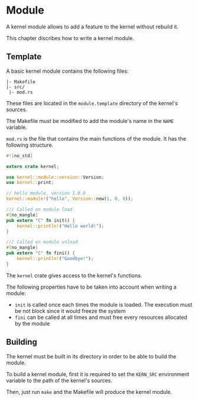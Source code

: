# Module

A kernel module allows to add a feature to the kernel without rebuild it.

This chapter discribes how to write a kernel module.



## Template

A basic kernel module contains the following files:

```
|- Makefile
|- src/
 |- mod.rs
```

These files are located in the `module.template` directory of the kernel's sources.

The Makefile must be modified to add the module's name in the `NAME` variable.

`mod.rs` is the file that contains the main functions of the module. It has the following structure.

```rust
#![no_std]

extern crate kernel;

use kernel::module::version::Version;
use kernel::print;

// hello module, version 1.0.0
kernel::module!("hello", Version::new(1, 0, 0));

/// Called on module load
#[no_mangle]
pub extern "C" fn init() {
	kernel::println!("Hello world!");
}

/// Called on module unload
#[no_mangle]
pub extern "C" fn fini() {
	kernel::println!("Goodbye!");
}
```

The `kernel` crate gives access to the kernel's functions.

The following properties have to be taken into account when writing a module:
- `init` is called once each times the module is loaded. The execution must be not block since it would freeze the system
- `fini` can be called at all times and must free every resources allocated by the module



## Building

The kernel must be built in its directory in order to be able to build the module.

To build a kernel module, first it is required to set the `KERN_SRC` environment variable to the path of the kernel's sources.

Then, just run `make` and the Makefile will produce the kernel module.

